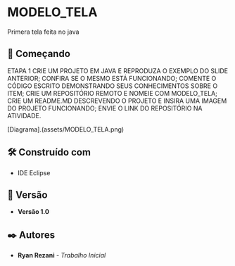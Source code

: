 # MODELO_TELA

Primera tela feita no java 

## 🚀 Começando
ETAPA 1
CRIE UM PROJETO EM JAVA E REPRODUZA O EXEMPLO DO SLIDE ANTERIOR;
CONFIRA SE O MESMO ESTÁ FUNCIONANDO;
COMENTE O CÓDIGO ESCRITO DEMONSTRANDO SEUS CONHECIMENTOS SOBRE O ITEM;
CRIE UM REPOSITÓRIO REMOTO E NOMEIE COM MODELO_TELA;
CRIE UM README.MD DESCREVENDO O PROJETO E INSIRA UMA IMAGEM DO PROJETO
FUNCIONANDO;
ENVIE O LINK DO REPOSITÓRIO NA ATIVIDADE.

[Diagrama].(assets/MODELO_TELA.png)

## 🛠️ Construído com

* IDE Eclipse

## 📌 Versão

* **Versão 1.0**
  
## ✒️ Autores

* **Ryan Rezani** - *Trabalho Inicial*
